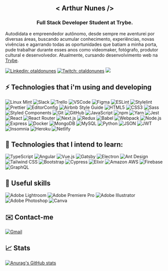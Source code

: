 <h2 align="center">< Arthur Nunes /></h2>
<h3 align="center">Full Stack Developer Student at Trybe.</h3>

Autodidata e empreendedor autônomo, desde sempre me aventurei por diversas áreas, buscando acumular conhecimento, experiências, novas vivências e agarrando todas as oportunidades que batiam a minha porta, pude trabalhar durante esses anos como videomaker, fotógrafo, produtor cultural e desenvolvedor. Atualmente, cursando desenvolvimento web na [Trybe](https://www.betrybe.com).

[![Linkedin: otaldonunes](https://img.shields.io/badge/-Linkedin-blue?style=flat-square&logo=Linkedin&logoColor=white&link=https://www.linkedin.com/in/otaldonunes)](https://www.linkedin.com/in/otaldonunes)
[![Twitch: otaldonunes](https://img.shields.io/badge/-Twitch-blueviolet?style=flat-square&logo=Twitch&logoColor=white&link=https://www.twitch.tv/otaldonunes)](https://www.twitch.tv/otaldonunes)
![](https://komarev.com/ghpvc/?username=otaldonunes&color=blueviolet&style=flat-square)<br/>

## ⚡ Technologies that i'm using and developing

![Linux Mint](https://img.shields.io/badge/-Linux&nbsp;Mint-87CF3E?style=flat-square&logo=linux-mint&logoColor=black)
![Slack](https://img.shields.io/badge/-Slack-4A154B?style=flat-square&logo=slack&logoColor=white)
![Trello](https://img.shields.io/badge/-Trello-0052CC?style=flat-square&logo=trello&logoColor=white)
![VSCode](https://img.shields.io/badge/-VSCode-007ACC?style=flat-square&logo=visual-studio-code&logoColor=white)
![Figma](https://img.shields.io/badge/-Figma-F24E1E?style=flat-square&logo=figma&logoColor=white)
![ESLint](https://img.shields.io/badge/-ESLint-4B32C3?style=flat-square&logo=eslint&logoColor=white)
![Stylelint](https://img.shields.io/badge/-Stylelint-263238?style=flat-square&logo=stylelint&logoColor=white)
![Prettier](https://img.shields.io/badge/-Prettier-F7B93E?style=flat-square&logo=prettier&logoColor=black)
![EditorConfig](https://img.shields.io/badge/-EditorConfig-FEFEFE?style=flat-square&logo=editorconfig&logoColor=black)
![Airbnb Style Guide](https://img.shields.io/badge/-Airbnb&nbsp;Style&nbsp;Guide-FF5A5F?style=flat-square&logo=airbnb&logoColor=white)
![HTML5](https://img.shields.io/badge/-HTML5-E34F26?style=flat-square&logo=html5&logoColor=white)
![CSS3](https://img.shields.io/badge/-CSS3-1572B6?style=flat-square&logo=css3&logoColor=white)
![Sass](https://img.shields.io/badge/-Sass-CC6699?style=flat-square&logo=sass&logoColor=white)
![Styled Components](https://img.shields.io/badge/-Styled&nbsp;Components-DB7093?style=flat-square&logo=styled-components&logoColor=white)
![Git](https://img.shields.io/badge/-Git-F05032?style=flat-square&logo=git&logoColor=white)
![GitHub](https://img.shields.io/badge/-GitHub-181717?style=flat-square&logo=github&logoColor=white)
![JavaScript](https://img.shields.io/badge/-JavaScript-F7DF1E?style=flat-square&logo=javascript&logoColor=black)
![npm](https://img.shields.io/badge/-npm-CB3837?style=flat-square&logo=npm&logoColor=white)
![Yarn](https://img.shields.io/badge/-Yarn-2C8EBB?style=flat-square&logo=yarn&logoColor=white)
![Jest](https://img.shields.io/badge/-Jest-C21325?logo=jest&logoColor=white&style=flat-square)
![React](https://img.shields.io/badge/-React-61DAFB?logo=react&style=flat-square&logoColor=black)
![React Router](https://img.shields.io/badge/-React&nbsp;Router-CA4245?logo=react-router&style=flat-square&logoColor=white)
![Next.js](https://img.shields.io/badge/-Next.js-000000?style=flat-square&logo=next.js&logoColor=white)
![Redux](https://img.shields.io/badge/-Redux-764ABC?logo=redux&logoColor=white&style=flat-square)
![Babel](https://img.shields.io/badge/-Babel-F9DC3E?logo=babel&logoColor=black&style=flat-square)
![Webpack](https://img.shields.io/badge/-Webpack-8DD6F9?logo=webpack&logoColor=black&style=flat-square)
![Node.js](https://img.shields.io/badge/-Node.js-339933?logo=Node.js&logoColor=white&style=flat-square)
![Express](https://img.shields.io/badge/-Express-000000?logo=express&logoColor=white&style=flat-square)
![Docker](https://img.shields.io/badge/-Docker-2496ED?logo=docker&logoColor=white&style=flat-square)
![MongoDB](https://img.shields.io/badge/-MongoDB-47A248?logo=mongodb&logoColor=white&style=flat-square)
![MySQL](https://img.shields.io/badge/-MySql-4479A1?style=flat-square&logo=mysql&logoColor=white)
![Python](https://img.shields.io/badge/-Python-3776AB?logo=python&logoColor=white&style=flat-square)
![JSON](https://img.shields.io/badge/-JSON-000000?style=flat-square&logo=json&logoColor=white)
![JWT](https://img.shields.io/badge/-JWT-000000?style=flat-square&logo=json-web-tokens&logoColor=white)
![Insomnia](https://img.shields.io/badge/-Insomnia-5849BE?style=flat-square&logo=insomnia&logoColor=white)
![Heroku](https://img.shields.io/badge/-Heroku-430098?style=flat-square&logo=heroku&logoColor=white)
![Netlify](https://img.shields.io/badge/-Netlify-00C7B7?style=flat-square&logo=netlify&logoColor=white)<br/>

## 📖 Technologies that I intend to learn:

![TypeScript](https://img.shields.io/badge/-TypeScript-3178C6?style=flat-square&logo=typeScript&logoColor=white)
![Angular](https://img.shields.io/badge/-Angular-DD0031?style=flat-square&logo=angular&logoColor=white)
![Vue.js](https://img.shields.io/badge/-Vue.js-4FC08D?style=flat-square&logo=vue.js&logoColor=white)
![Gatsby](https://img.shields.io/badge/-Gatsby-663399?style=flat-square&logo=gatsby&logoColor=white)
![Electron](https://img.shields.io/badge/-Electron-47848F?style=flat-square&logo=electron&logoColor=white)
![Ant Design](https://img.shields.io/badge/-Ant&nbsp;Design-0170FE?style=flat-square&logo=ant-design&logoColor=white)
![Tailwind CSS](https://img.shields.io/badge/-Tailwind&nbsp;CSS-0170FE?style=flat-square&logo=tailwind-css&logoColor=white)
![Bootstrap](https://img.shields.io/badge/-Bootstrap-7952B3?style=flat-square&logo=bootstrap&logoColor=white)
![Cypress](https://img.shields.io/badge/-Cypress-17202C?style=flat-square&logo=cypress&logoColor=white)
![Elixir](https://img.shields.io/badge/-Elixir-4B275F?style=flat-square&logo=elixir&logoColor=white)
![Amazon AWS](https://img.shields.io/badge/-Amazon&nbsp;AWS-232F3E?style=flat-square&logo=amazon-aws&logoColor=white)
![Firebase](https://img.shields.io/badge/-Firebase-FFCA28?style=flat-square&logo=firebase&logoColor=black)
![GraphQL](https://img.shields.io/badge/-GraphQL-E10098?style=flat-square&logo=graphQL&logoColor=white)<br/>

## 🔧 Useful skills

![Adobe Lightroom](https://img.shields.io/badge/-Adobe&nbsp;Lightroom-31A8FF?style=flat-square&logo=adobe-lightroom&logoColor=white)
![Adobe Premiere Pro](https://img.shields.io/badge/-Adobe&nbsp;Premiere&nbsp;Pro-9999FF?style=flat-square&logo=adobe-premiere-pro&logoColor=black)
![Adobe Illustrator](https://img.shields.io/badge/-Adobe&nbsp;Illustrator-FF9A00?style=flat-square&logo=adobe-illustrator&logoColor=white)
![Adobe Photoshop](https://img.shields.io/badge/-Adobe&nbsp;Photoshop-31A8FF?style=flat-square&logo=adobe-photoshop&logoColor=white)
![Canva](https://img.shields.io/badge/-Canva-00C4CC?style=flat-square&logo=canva&logoColor=white)<br/>

## ✉️ Contact-me

[![Gmail](https://img.shields.io/badge/Gmail-D14836?style=flat-square&logo=gmail&logoColor=white&link=mailto:coletivosuburbano@gmail.com)](mailto:coletivosuburbano@gmail.com)<br/> 

## 📈 Stats

[![Anurag's GitHub stats](https://github-readme-stats.vercel.app/api?username=otaldonunes&count_private=true&show_icons=true&theme=radical&hide_border=true)](https://github.com/anuraghazra/github-readme-stats)
